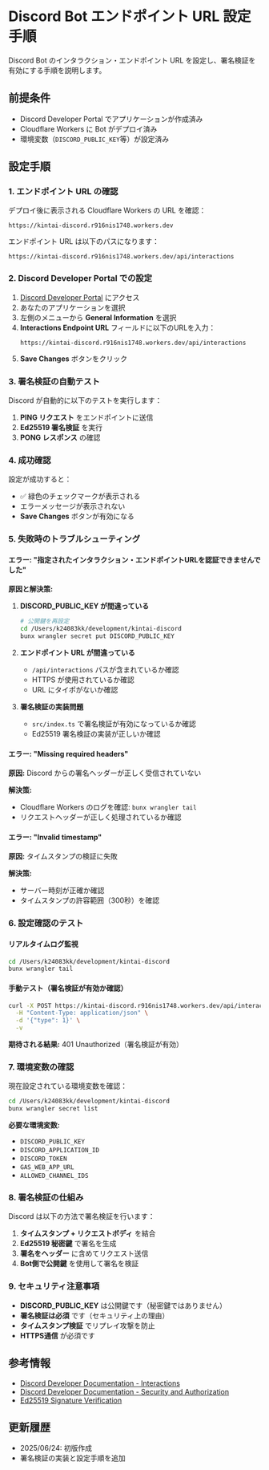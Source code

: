 # Discord Bot エンドポイント URL 設定手順

Discord Bot のインタラクション・エンドポイント URL を設定し、署名検証を有効にする手順を説明します。

## 前提条件

- Discord Developer Portal でアプリケーションが作成済み
- Cloudflare Workers に Bot がデプロイ済み
- 環境変数（`DISCORD_PUBLIC_KEY`等）が設定済み

## 設定手順

### 1. エンドポイント URL の確認

デプロイ後に表示される Cloudflare Workers の URL を確認：

```
https://kintai-discord.r916nis1748.workers.dev
```

エンドポイント URL は以下のパスになります：

```
https://kintai-discord.r916nis1748.workers.dev/api/interactions
```

### 2. Discord Developer Portal での設定

1. [Discord Developer Portal](https://discord.com/developers/applications) にアクセス
2. あなたのアプリケーションを選択
3. 左側のメニューから **General Information** を選択
4. **Interactions Endpoint URL** フィールドに以下のURLを入力：
   ```
   https://kintai-discord.r916nis1748.workers.dev/api/interactions
   ```
5. **Save Changes** ボタンをクリック

### 3. 署名検証の自動テスト

Discord が自動的に以下のテストを実行します：

1. **PING リクエスト** をエンドポイントに送信
2. **Ed25519 署名検証** を実行
3. **PONG レスポンス** の確認

### 4. 成功確認

設定が成功すると：
- ✅ 緑色のチェックマークが表示される
- エラーメッセージが表示されない
- **Save Changes** ボタンが有効になる

### 5. 失敗時のトラブルシューティング

#### エラー: "指定されたインタラクション・エンドポイントURLを認証できませんでした"

**原因と解決策:**

1. **DISCORD_PUBLIC_KEY が間違っている**
   ```bash
   # 公開鍵を再設定
   cd /Users/k24083kk/development/kintai-discord
   bunx wrangler secret put DISCORD_PUBLIC_KEY
   ```
   
2. **エンドポイント URL が間違っている**
   - `/api/interactions` パスが含まれているか確認
   - HTTPS が使用されているか確認
   - URL にタイポがないか確認

3. **署名検証の実装問題**
   - `src/index.ts` で署名検証が有効になっているか確認
   - Ed25519 署名検証の実装が正しいか確認

#### エラー: "Missing required headers"

**原因:** Discord からの署名ヘッダーが正しく受信されていない

**解決策:**
- Cloudflare Workers のログを確認: `bunx wrangler tail`
- リクエストヘッダーが正しく処理されているか確認

#### エラー: "Invalid timestamp"

**原因:** タイムスタンプの検証に失敗

**解決策:**
- サーバー時刻が正確か確認
- タイムスタンプの許容範囲（300秒）を確認

### 6. 設定確認のテスト

#### リアルタイムログ監視

```bash
cd /Users/k24083kk/development/kintai-discord
bunx wrangler tail
```

#### 手動テスト（署名検証が有効か確認）

```bash
curl -X POST https://kintai-discord.r916nis1748.workers.dev/api/interactions \
  -H "Content-Type: application/json" \
  -d '{"type": 1}' \
  -v
```

**期待される結果:** 401 Unauthorized（署名検証が有効）

### 7. 環境変数の確認

現在設定されている環境変数を確認：

```bash
cd /Users/k24083kk/development/kintai-discord
bunx wrangler secret list
```

**必要な環境変数:**
- `DISCORD_PUBLIC_KEY`
- `DISCORD_APPLICATION_ID`
- `DISCORD_TOKEN`
- `GAS_WEB_APP_URL`
- `ALLOWED_CHANNEL_IDS`

### 8. 署名検証の仕組み

Discord は以下の方法で署名検証を行います：

1. **タイムスタンプ + リクエストボディ** を結合
2. **Ed25519 秘密鍵** で署名を生成
3. **署名をヘッダー** に含めてリクエスト送信
4. **Bot側で公開鍵** を使用して署名を検証

### 9. セキュリティ注意事項

- **DISCORD_PUBLIC_KEY** は公開鍵です（秘密鍵ではありません）
- **署名検証は必須** です（セキュリティ上の理由）
- **タイムスタンプ検証** でリプレイ攻撃を防止
- **HTTPS通信** が必須です

## 参考情報

- [Discord Developer Documentation - Interactions](https://discord.com/developers/docs/interactions/receiving-and-responding)
- [Discord Developer Documentation - Security and Authorization](https://discord.com/developers/docs/interactions/receiving-and-responding#security-and-authorization)
- [Ed25519 Signature Verification](https://ed25519.cr.yp.to/)

## 更新履歴

- 2025/06/24: 初版作成
- 署名検証の実装と設定手順を追加
